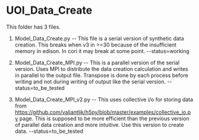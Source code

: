 # UOI_Data_Create

This folder has 3 files.

1. Model_Data_Create.py -- This file is a serial version of synthetic data creation. This breaks when v3 in >=30 because of the insufficient memory in edison. In cori it may break at some point.
    --status=working

2. Model_Data_Create_MPI.py -- This is a parallel version of the serial version. Uses MPI to distribute the data creation calculation and writes in parallel to the output file. Transpose is done by each process before writing and not during writing of output like the serial version.
     --status=to_be_tested
     
3. Model_Data_Create_MPI_v2.py -- This uses collective i/o for storing data from https://github.com/valiantljk/h5py/blob/master/examples/collective_io.py page. This is supposed to be more efficient than the previous version of parallel data creation and more intuitive. Use this version to create data. 
       --status=to_be_tested
